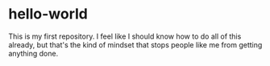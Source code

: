 # hello-world
This is my first repository. 
I feel like I should know how to do all of this already, but that's the kind of mindset that stops people like me from getting anything done. 
